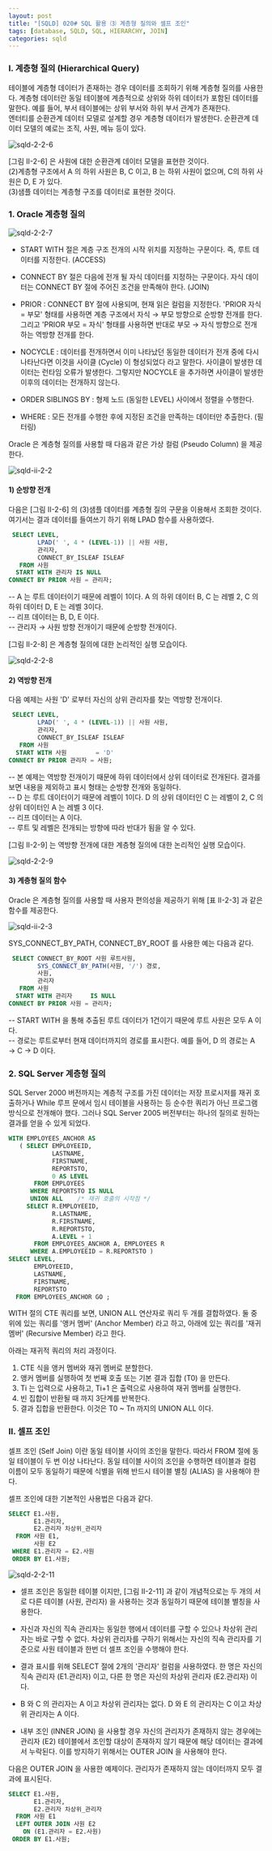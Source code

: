 ```yaml
---
layout: post
title: "[SQLD] 020# SQL 활용 ⑶ 계층형 질의와 셀프 조인"
tags: [database, SQLD, SQL, HIERARCHY, JOIN]
categories: sqld
---
```




### Ⅰ. 계층형 질의 (Hierarchical Query)  

테이블에 계층형 데이터가 존재하는 경우 데이터를 조회하기 위해 계층형 질의를 사용한다. 계층형 데이터란 동일 테이블에 계층적으로 상위와 하위 데이터가 포함된 데이터를 말한다. 예를 들어, 부서 테이블에는 상위 부서와 하위 부서 관계가 존재한다.  
엔터티를 순환관계 데이터 모델로 설계할 경우 계층형 데이터가 발생한다. 순환관계 데이터 모델의 예로는 조직, 사원, 메뉴 등이 있다.  

![sqld-2-2-6](https://drive.google.com/uc?id=1k8MUfHHgSRZYhuT_ook2isegOorZZUUI)  

[그림 II-2-6] 은 사원에 대한 순환관계 데이터 모델을 표현한 것이다.  
(2)계층형 구조에서 A 의 하위 사원은 B, C 이고, B 는 하위 사원이 없으며, C의 하위 사원은 D, E 가 있다.  
(3)샘플 데이터는 계층형 구조를 데이터로 표현한 것이다.  


### 1. Oracle 계층형 질의  

![sqld-2-2-7](https://drive.google.com/uc?id=1GbzmHsDJlGYDrJ1UJwma6i7TSG1HFWvq)  

- START WITH 절은 계층 구조 전개의 시작 위치를 지정하는 구문이다. 즉, 루트 데이터를 지정한다. (ACCESS)  

- CONNECT BY 절은 다음에 전개 될 자식 데이터를 지정하는 구문이다. 자식 데이터는 CONNECT BY 절에 주어진 조건을 만족해야 한다. (JOIN)  

- PRIOR : CONNECT BY 절에 사용되며, 현재 읽은 컬럼을 지정한다. 'PRIOR 자식 = 부모' 형태를 사용하면 계층 구조에서 자식 → 부모 방향으로 순방향 전개를 한다. 그리고 'PRIOR 부모 = 자식' 형태를 사용하면 반대로 부모 → 자식 방향으로 전개하는 역방향 전개를 한다.  

- NOCYCLE : 데이터를 전개하면서 이미 나타났던 동일한 데이터가 전개 중에 다시 나타난다면 이것을 사이클 (Cycle) 이 형성되었다 라고 말한다. 사이클이 발생한 데이터는 런타임 오류가 발생한다. 그렇지만 NOCYCLE 을 추가하면 사이클이 발생한 이후의 데이터는 전개하지 않는다.  

- ORDER SIBLINGS BY : 형제 노드 (동일한 LEVEL) 사이에서 정렬을 수행한다.  

- WHERE : 모든 전개를 수행한 후에 지정된 조건을 만족하는 데이터만 추출한다. (필터링)  

Oracle 은 계층형 질의를 사용할 때 다음과 같은 가상 컬럼 (Pseudo Column) 을 제공한다.  

![sqld-ii-2-2](https://drive.google.com/uc?id=1nB0coO0ymOSBK7X30ribvXexBDPdZIXS)  


#### 1) 순방향 전개  

다음은 [그림 II-2-6] 의 (3)샘플 데이터를 계층형 질의 구문을 이용해서 조회한 것이다. 여기서는 결과 데이터를 들여쓰기 하기 위해 LPAD 함수를 사용하였다.  

```sql
 SELECT LEVEL,
        LPAD(' ', 4 * (LEVEL-1)) || 사원 사원,
        관리자,
        CONNECT_BY_ISLEAF ISLEAF
   FROM 사원
  START WITH 관리자 IS NULL
CONNECT BY PRIOR 사원 = 관리자;
```

-- A 는 루트 데이터이기 때문에 레벨이 1이다. A 의 하위 데이터 B, C 는 레벨 2, C 의 하위 데이터 D, E 는 레벨 3이다.  
-- 리프 데이터는 B, D, E 이다.  
-- 관리자 → 사원 방향 전개이기 때문에 순방향 전개이다.  

[그림 II-2-8] 은 계층형 질의에 대한 논리적인 실행 모습이다.  

![sqld-2-2-8](https://drive.google.com/uc?id=1SoUTiL3hJDBatO8lQcixjZugPeRVxpRA)  


#### 2) 역방향 전개  

다음 예제는 사원 'D' 로부터 자신의 상위 관리자를 찾는 역방향 전개이다.  

```sql
 SELECT LEVEL,
        LPAD(' ', 4 * (LEVEL-1)) || 사원 사원,
        관리자,
        CONNECT_BY_ISLEAF ISLEAF
   FROM 사원
  START WITH 사원        = 'D'
CONNECT BY PRIOR 관리자 = 사원;
```

-- 본 예제는 역방향 전개이기 때문에 하위 데이터에서 상위 데이터로 전개된다. 결과를 보면 내용을 제외하고 표시 형태는 순방향 전개와 동일하다.  
-- D 는 루트 데이터이기 때문에 레벨이 1이다. D 의 상위 데이터인 C 는 레벨이 2, C 의 상위 데이터인 A 는 레벨 3 이다.  
-- 리프 데이터는 A 이다.  
-- 루트 및 레벨은 전개되는 방향에 따라 반대가 됨을 알 수 있다.  

[그림 II-2-9] 는 역방향 전개에 대한 계층형 질의에 대한 논리적인 실행 모습이다.  

![sqld-2-2-9](https://drive.google.com/uc?id=121sZpRE5c5hcRwD2LHGD2XjwiT7RJWeR)  


#### 3) 계층형 질의 함수  

Oracle 은 계층형 질의를 사용할 때 사용자 편의성을 제공하기 위해 [표 II-2-3] 과 같은 함수를 제공한다.  

![sqld-ii-2-3](https://drive.google.com/uc?id=1BkBGa81Sg3AIBpqJByyIDXN_nt8MiRLM)  

SYS_CONNECT_BY_PATH, CONNECT_BY_ROOT 를 사용한 예는 다음과 같다.  

```sql
 SELECT CONNECT_BY_ROOT 사원 루트사원,
        SYS_CONNECT_BY_PATH(사원, '/') 경로,
        사원,
        관리자
   FROM 사원
  START WITH 관리자     IS NULL
CONNECT BY PRIOR 사원 = 관리자;
```

-- START WITH 을 통해 추출된 루트 데이터가 1건이기 때문에 루트 사원은 모두 A 이다.  
-- 경로는 루트로부터 현재 데이터까지의 경로를 표시한다. 예를 들어, D 의 경로는 A → C → D 이다.  




### 2. SQL Server 계층형 질의  

SQL Server 2000 버전까지는 계층적 구조를 가진 데이터는 저장 프로시저를 재귀 호출하거나 While 루프 문에서 임시 테이블을 사용하는 등 순수한 쿼리가 아닌 프로그램 방식으로 전개해야 했다. 그러나 SQL Server 2005 버전부터는 하나의 질의로 원하는 결과를 얻을 수 있게 되었다.  

```sql
WITH EMPLOYEES_ANCHOR AS
   ( SELECT EMPLOYEEID,
            LASTNAME,
            FIRSTNAME,
            REPORTSTO,
            0 AS LEVEL
       FROM EMPLOYEES
      WHERE REPORTSTO IS NULL
      UNION ALL    /* 재귀 호출의 시작점 */
     SELECT R.EMPLOYEEID,
            R.LASTNAME,
            R.FIRSTNAME,
            R.REPORTSTO,
            A.LEVEL + 1
       FROM EMPLOYEES_ANCHOR A, EMPLOYEES R
      WHERE A.EMPLOYEEID = R.REPORTSTO )
SELECT LEVEL,
       EMPLOYEEID,
       LASTNAME,
       FIRSTNAME,
       REPORTSTO
  FROM EMPLOYEES_ANCHOR GO ;
```

WITH 절의 CTE 쿼리를 보면, UNION ALL 연산자로 쿼리 두 개를 결합하였다. 둘 중 위에 있는 쿼리를 '앵커 멤버' (Anchor Member) 라고 하고, 아래에 있는 쿼리를 '재귀 멤버' (Recursive Member) 라고 한다.  

아래는 재귀적 쿼리의 처리 과정이다.  

1) CTE 식을 앵커 멤버와 재귀 멤버로 분할한다.  
2) 앵커 멤버를 실행하여 첫 번째 호출 또는 기본 결과 집합 (T0) 을 만든다.  
3) Ti 는 입력으로 사용하고, Ti+1 은 출력으로 사용하여 재귀 멤버를 실행한다.  
4) 빈 집합이 반환될 때 까지 3단계를 반복한다.  
5) 결과 집합을 반환한다. 이것은 T0 ~ Tn 까지의 UNION ALL 이다.  




### Ⅱ. 셀프 조인  

셀프 조인 (Self Join) 이란 동일 테이블 사이의 조인을 말한다. 따라서 FROM 절에 동일 테이블이 두 번 이상 나타난다. 동일 테이블 사이의 조인을 수행하면 테이블과 컬럼 이름이 모두 동일하기 때문에 식별을 위해 반드시 테이블 별칭 (ALIAS) 을 사용해야 한다.  

셀프 조인에 대한 기본적인 사용법은 다음과 같다.  

```sql
SELECT E1.사원,
       E1.관리자,
       E2.관리자 차상위_관리자
  FROM 사원 E1,
       사원 E2
 WHERE E1.관리자 = E2.사원
 ORDER BY E1.사원;
```

![sqld-2-2-11](https://drive.google.com/uc?id=1efFi68b1hJ4JjeFkU8k1uptIO3FfUBDU)  

- 셀프 조인은 동일한 테이블 이지만, [그림 II-2-11] 과 같이 개념적으로는 두 개의 서로 다른 테이블 (사원, 관리자) 을 사용하는 것과 동일하기 때문에 테이블 별칭을 사용한다.  

- 자신과 자신의 직속 관리자는 동일한 행에서 데이터를 구할 수 있으나 차상위 관리자는 바로 구할 수 없다. 차상위 관리자를 구하기 위해서는 자신의 직속 관리자를 기준으로 사원 테이블과 한번 더 셀프 조인을 수행해야 한다.  

- 결과 표시를 위해 SELECT 절에 2개의 '관리자' 컬럼을 사용하였다. 한 명은 자신의 직속 관리자 (E1.관리자) 이고, 다른 한 명은 자신의 차상위 관리자 (E2.관리자) 이다.  

- B 와 C 의 관리자는 A 이고 차상위 관리자는 없다. D 와 E 의 관리자는 C 이고 차상위 관리자는 A 이다.  

- 내부 조인 (INNER JOIN) 을 사용할 경우 자신의 관리자가 존재하지 않는 경우에는 관리자 (E2) 테이블에서 조인할 대상이 존재하지 않기 때문에 해당 데이터는 결과에서 누락된다. 이를 방지하기 위해서는 OUTER JOIN 을 사용해야 한다.  

다음은 OUTER JOIN 을 사용한 예제이다. 관리자가 존재하지 않는 데이터까지 모두 결과에 표시된다.  

```sql
SELECT E1.사원,
       E1.관리자,
       E2.관리자 차상위_관리자
  FROM 사원 E1
  LEFT OUTER JOIN 사원 E2
    ON (E1.관리자 = E2.사원)
 ORDER BY E1.사원;
```
